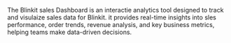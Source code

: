 
The Blinkit sales Dashboard is an interactie analytics tool designed to track and visulaize sales data for Blinkit. it provides real-time insights into sles performance, order trends, revenue analysis, and key business metrics, helping teams make data-driven decisions.
